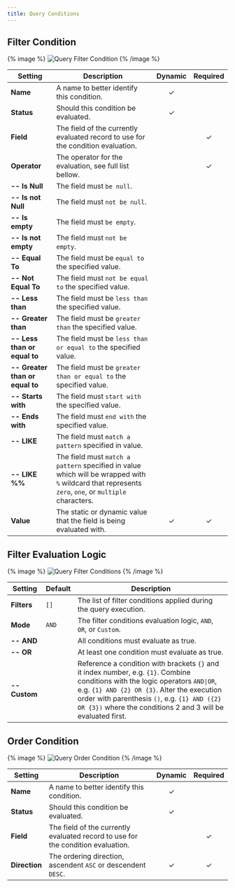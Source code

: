 ```yaml
---
title: Query Conditions
---
```


## Filter Condition

{% image %}
![Query Filter Condition](/assets/ytp/sources/query-filter-condition.webp)
{% /image %}

| Setting | Description | Dynamic | Required |
| ------- | ----------- | :-----: | :------: |
| **Name** | A name to better identify this condition. | &#x2713; |
| **Status** | Should this condition be evaluated. | &#x2713; |
| **Field** | The field of the currently evaluated record to use for the condition evaluation. | | &#x2713; |
| **Operator** | The operator for the evaluation, see full list bellow. | | &#x2713; |
| **-- Is Null** | The field must `be null`. |
| **-- Is not Null** | The field must `not be null`. |
| **-- Is empty** | The field must `be empty`. |
| **-- Is not empty** | The field must `not be empty`. |
| **-- Equal To** | The field must be `equal to` the specified value. |
| **-- Not Equal To** | The field must `not be equal to` the specified value. |
| **-- Less than** | The field must be `less than` the specified value. |
| **-- Greater than** | The field must be `greater than` the specified value. |
| **-- Less than or equal to** | The field must be `less than or equal to` the specified value. |
| **-- Greater than or equal to** | The field must be `greater than or equal to` the specified value. |
| **-- Starts with** | The field must `start with` the specified value. |
| **-- Ends with** | The field must `end with` the specified value. |
| **-- LIKE** | The field must `match a pattern` specified in value.  |
| **-- LIKE %%** | The field must `match a pattern` specified in value which will be wrapped with `%` wildcard that represents `zero`, `one`, or `multiple` characters. |
| **Value** | The static or dynamic value that the field is being evaluated with. | &#x2713; | &#x2713; |

## Filter Evaluation Logic

{% image %}
![Query Filter Conditions](/assets/ytp/sources/query-filter-conditions.webp)
{% /image %}

| Setting | Default | Description |
| ------- | ------- | ----------- |
| **Filters** | `[]` | The list of filter conditions applied during the query execution. |
| **Mode** | `AND` | The filter conditions evaluation logic, `AND`, `OR`, or `Custom`. |
| **-- AND** |  | All conditions must evaluate as true. |
| **-- OR** |  | At least one condition must evaluate as true. |
| **-- Custom** |  | Reference a condition with brackets `{}` and it index number, e.g. `{1}`. Combine conditions with the logic operators `AND\|OR`, e.g. `{1} AND {2} OR {3}`. Alter the execution order with parenthesis `()`, e.g. `{1} AND ({2} OR {3})` where the conditions 2 and 3 will be evaluated first. |

## Order Condition

{% image %}
![Query Order Condition](/assets/ytp/sources/query-order-condition.webp)
{% /image %}

| Setting | Description | Dynamic | Required |
| ------- | ----------- | :-----: | :------: |
| **Name** | A name to better identify this condition. | &#x2713; |
| **Status** | Should this condition be evaluated. | &#x2713; |
| **Field** | The field of the currently evaluated record to use for the condition evaluation. | | &#x2713; |
| **Direction** | The ordering direction, ascendent `ASC` or descendent `DESC`. | &#x2713; | &#x2713; |
